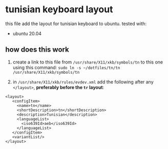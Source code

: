 # tunisian keyboard layout

this file add the layout for tunisian keyboard to ubuntu. 
tested with: 
- ubuntu 20.04

## how does this work

1. create a link to this file from `/usr/share/X11/xkb/symbols/tn` to this one using this
command: `sudo ln -s ~/dotfiles/tn/tn /usr/share/X11/xkb/symbols/tn`

2. in `/usr/share/X11/xkb/rules/evdev.xml` add the following after any `</layout>`,
   **preferably before the `tr` layout**:

```
<layout>
   <configItem>
     <name>tn</name>
     <shortDescription>tn</shortDescription>
     <description>Tunisian</description>
     <languageList>
       <iso639Id>aeb</iso639Id>
     </languageList>
   </configItem>
   <variantList/>
</layout>
```
